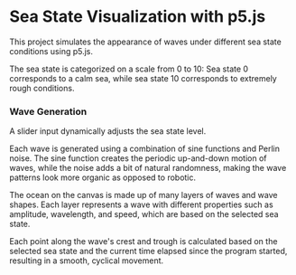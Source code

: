 # Sea State Visualization with p5.js

This project simulates the appearance of waves under different sea state conditions using p5.js.


The sea state is categorized on a scale from 0 to 10: Sea state 0 corresponds to a calm sea, while sea state 10 corresponds to extremely rough conditions.


### Wave Generation

A slider input dynamically adjusts the sea state level. 

Each wave is generated using a combination of sine functions and Perlin noise. The sine function creates the periodic up-and-down motion of waves, while the noise adds a bit of natural randomness, making the wave patterns look more organic as opposed to robotic.


The ocean on the canvas is made up of many layers of waves and wave shapes. Each layer represents a wave with different properties such as amplitude, wavelength, and speed, which are based on the selected sea state.


Each point along the wave's crest and trough is calculated based on the selected sea state and the current time elapsed since the program started, resulting in a smooth, cyclical movement.
